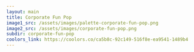 ```yaml
---
layout: main
title: Corporate Fun Pop
image1_src: /assets/images/palette-corporate-fun-pop.png
image2_src: /assets/images/corporate-fun-pop.png
subdir: corporate-fun-pop
coolors_link: https://coolors.co/ca5b8c-92c149-516f8e-ea9541-1489b4
---
```


